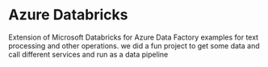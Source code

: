 # Azure Databricks
Extension of Microsoft Databricks for Azure Data Factory examples for text processing and other operations. we did a fun project to get some data and call different services and run as a data pipeline
